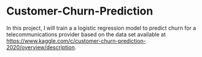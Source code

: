 # Customer-Churn-Prediction

In this project, I will train a a logistic regression model to predict churn for a telecommunications provider based on the data set available at https://www.kaggle.com/c/customer-churn-prediction-2020/overview/description.

